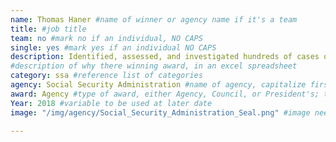 ```yaml
---
name: Thomas Haner #name of winner or agency name if it's a team
title: #job title
team: no #mark no if an individual, NO CAPS
single: yes #mark yes if an individual NO CAPS
description: Identified, assessed, and investigated hundreds of cases of potential fraud and misuse of benefits. Thomas’ commitment to the stewardship of taxpayer money and prevention of fraud, waste, and abuse resulted in the recovery of more than $667,000.
#description of why there winning award, in an excel spreadsheet
category: ssa #reference list of categories
agency: Social Security Administration #name of agency, capitalize first letter of each name
award: Agency #type of award, either Agency, Council, or President's; this is case sensitive so make sure to match the options listed exactly. This section generates the format of the card
Year: 2018 #variable to be used at later date
image: "/img/agency/Social_Security_Administration_Seal.png" #image needed for Team award (agency seal) and President's award (headshot); leave empty if and individual Agency award

---
```

